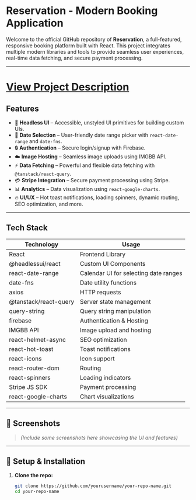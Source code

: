 #  Reservation - Modern Booking Application

Welcome to the official GitHub repository of **Reservation**, a full-featured, responsive booking platform built with React. This project integrates multiple modern libraries and tools to provide seamless user experiences, real-time data fetching, and secure payment processing.

---
# [View Project Description](https://docs.google.com/document/d/12S3i6uiTheII63v1PkCYaQSZGbZH5EyAKIe-sIl75M0/edit?tab=t.0#heading=h.70gcklg33tv2)

##  Features

- 🧠 **Headless UI** – Accessible, unstyled UI primitives for building custom UIs.
- 📅 **Date Selection** – User-friendly date range picker with `react-date-range` and `date-fns`.
- 🔒 **Authentication** – Secure login/signup with Firebase.
- ☁️ **Image Hosting** – Seamless image uploads using IMGBB API.
- ⚡ **Data Fetching** – Powerful and flexible data fetching with `@tanstack/react-query`.
- 💳 **Stripe Integration** – Secure payment processing using Stripe.
- 📊 **Analytics** – Data visualization using `react-google-charts`.
- 🔥 **UI/UX** – Hot toast notifications, loading spinners, dynamic routing, SEO optimization, and more.

---

##  Tech Stack

| Technology | Usage |
|------------|--------|
| React | Frontend Library |
| @headlessui/react | Custom UI Components |
| react-date-range | Calendar UI for selecting date ranges |
| date-fns | Date utility functions |
| axios | HTTP requests |
| @tanstack/react-query | Server state management |
| query-string | Query string manipulation |
| firebase | Authentication & Hosting |
| IMGBB API | Image upload and hosting |
| react-helmet-async | SEO optimization |
| react-hot-toast | Toast notifications |
| react-icons | Icon support |
| react-router-dom | Routing |
| react-spinners | Loading indicators |
| Stripe JS SDK | Payment processing |
| react-google-charts | Chart visualizations |

---

## 📸 Screenshots

> _(Include some screenshots here showcasing the UI and features)_

---

## 🔧 Setup & Installation

1. **Clone the repo:**
   ```bash
   git clone https://github.com/yourusername/your-repo-name.git
   cd your-repo-name
